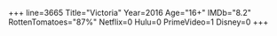 +++
line=3665
Title="Victoria"
Year=2016
Age="16+"
IMDb="8.2"
RottenTomatoes="87%"
Netflix=0
Hulu=0
PrimeVideo=1
Disney=0
+++

